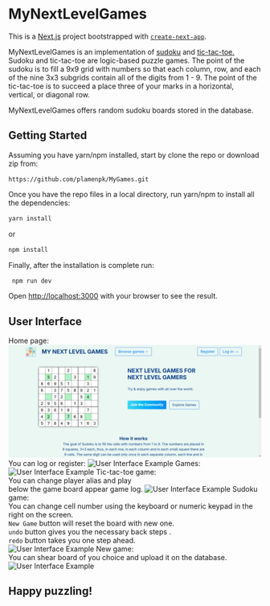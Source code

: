 # MyNextLevelGames
This is a [Next.js](https://nextjs.org/) project bootstrapped with [`create-next-app`](https://github.com/vercel/next.js/tree/canary/packages/create-next-app).

MyNextLevelGames is an implementation of [sudoku](https://en.wikipedia.org/wiki/Sudoku) and [tic-tac-toe.](https://en.wikipedia.org/wiki/Tic-tac-toe) Sudoku and tic-tac-toe are logic-based puzzle games. The point of the sudoku is to fill a 9x9 grid with numbers so that each column, row, and each of the nine 3x3 subgrids contain all of the digits from 1 - 9. The point of the tic-tac-toe is to succeed a place three of your marks in a horizontal, vertical, or diagonal row.

MyNextLevelGames offers random sudoku boards stored in the database.
## Getting Started

Assuming you have yarn/npm installed, start by clone the repo or download zip from:

```
https://github.com/plamenpk/MyGames.git
```

Once you have the repo files in a local directory, run yarn/npm to install all the dependencies:

```bash
yarn install
```
or

```bash
npm install
```
Finally, after the installation is complete run:
```bash
 npm run dev
 ```
Open [http://localhost:3000](http://localhost:3000) with your browser to see the result.

## User Interface
Home page:
![User Interface Example](/mygames/assets/UI/HomePage.png)
You can log or register:
![User Interface Example](/assets/UI/Register.png)
Games:
![User Interface Example](/assets/UI/Games.png)
Tic-tac-toe game: <br>
You can change player alias and play <br>
below the game board appear game log.
![User Interface Example](/assets/UI/ticTacToe.png)
Sudoku game:<br>
You can change cell number using the keyboard or numeric keypad in the right on the screen.<br>
`New Game` button will reset the board with new one.<br>
`undo` button gives you the necessary back steps .<br>
`redo` button takes you one step ahead.<br>
![User Interface Example](/assets/UI/sudoku.png)
New game:<br> You can shear board of you choice and upload it on the database.
![User Interface Example](/assets/UI/newSudoku.png)
## Happy puzzling!